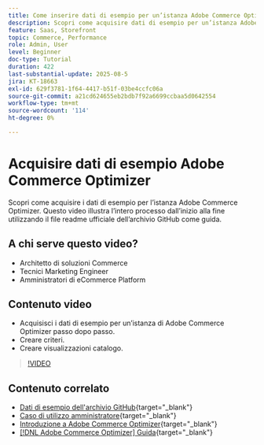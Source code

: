 ```yaml
---
title: Come inserire dati di esempio per un’istanza Adobe Commerce Optimizer
description: Scopri come acquisire dati di esempio per un’istanza Adobe Commerce Optimizer.
feature: Saas, Storefront
topic: Commerce, Performance
role: Admin, User
level: Beginner
doc-type: Tutorial
duration: 422
last-substantial-update: 2025-08-5
jira: KT-18663
exl-id: 629f3781-1f64-4417-b51f-03be4ccfc06a
source-git-commit: a21cd624655eb2bdb7f92a6699ccbaa5d0642554
workflow-type: tm+mt
source-wordcount: '114'
ht-degree: 0%

---
```


# Acquisire dati di esempio Adobe Commerce Optimizer

Scopri come acquisire i dati di esempio per l’istanza Adobe Commerce Optimizer. Questo video illustra l’intero processo dall’inizio alla fine utilizzando il file readme ufficiale dell’archivio GitHub come guida.

## A chi serve questo video?

* Architetto di soluzioni Commerce
* Tecnici Marketing Engineer
* Amministratori di eCommerce Platform

## Contenuto video

* Acquisisci i dati di esempio per un’istanza di Adobe Commerce Optimizer passo dopo passo.
* Creare criteri.
* Creare visualizzazioni catalogo.

>[!VIDEO](https://video.tv.adobe.com/v/3470472?learn=on&enablevpops)

## Contenuto correlato

* [Dati di esempio dell&#39;archivio GitHub](https://github.com/adobe-commerce/aco-sample-catalog-data-ingestion){target="_blank"}
* [Caso di utilizzo amministratore](https://experienceleague.adobe.com/it/docs/commerce/optimizer/use-case/admin-use-case){target="_blank"}
* [Introduzione a Adobe Commerce Optimizer](https://experienceleague.adobe.com/it/docs/commerce/optimizer/get-started){target="_blank"}
* [[!DNL Adobe Commerce Optimizer] Guida](https://experienceleague.adobe.com/it/docs/commerce/optimizer/overview){target="_blank"}
